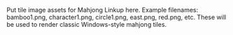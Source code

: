 Put tile image assets for Mahjong Linkup here. Example filenames: bamboo1.png, character1.png, circle1.png, east.png, red.png, etc. These will be used to render classic Windows-style mahjong tiles.